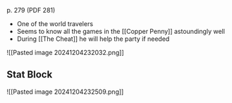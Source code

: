 p. 279 (PDF 281)

- One of the world travelers
- Seems to know all the games in the [[Copper Penny]] astoundingly well
-  During [[The Cheat]] he will help the party if needed

![[Pasted image 20241204232032.png]]

## Stat Block
![[Pasted image 20241204232509.png]]